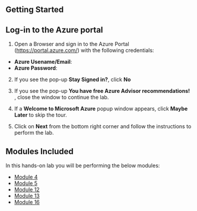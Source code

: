 ## **Getting Started**

## Log-in to the Azure portal

1.  Open a Browser and sign in to the Azure Portal (<https://portal.azure.com/>) with the following credentials:
   
   * **Azure Usename/Email**:  <inject key="AzureAdUserEmail"></inject>
   * **Azure Password**:  <inject key="AzureAdUserPassword"></inject>

2. If you see the pop-up  **Stay Signed in?**, click **No**

3. If you see the pop-up **You have free Azure Advisor recommendations!** , close the window to continue the lab. 

4. If a **Welcome to Microsoft Azure** popup window appears, click **Maybe Later** to skip the tour.

5. Click on **Next** from the bottom right corner and follow the instructions to perform the lab.

## Modules Included

  In this hands-on lab you will be performing the below modules:

- [Module 4](https://github.com/MicrosoftLearning/DP-203T00-Data-Engineering-on-Microsoft-Azure/tree/master/Instructions/Labs/01)  
- [Module 5](https://github.com/MicrosoftLearning/DP-203T00-Data-Engineering-on-Microsoft-Azure/tree/master/Instructions/Labs/05)
- [Module 12](https://github.com/MicrosoftLearning/DP-203T00-Data-Engineering-on-Microsoft-Azure/tree/master/Instructions/Labs/12)
- [Module 13](https://github.com/MicrosoftLearning/DP-203T00-Data-Engineering-on-Microsoft-Azure/tree/master/Instructions/Labs/13)
- [Module 16](https://github.com/MicrosoftLearning/DP-203T00-Data-Engineering-on-Microsoft-Azure/tree/master/Instructions/Labs/16)
 
